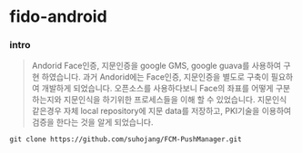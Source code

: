 # fido-android

### intro
> Andorid Face인증, 지문인증을 google GMS, google guava를 사용하여 구현 하였습니다.
> 과거 Andorid에는 Face인증, 지문인증을 별도로 구축이 필요하여 개발하게 되었습니다.
> 오픈소스를 사용하다보니 Face의 좌표를 어떻게 구분하는지와 지문인식을 하기위한 프로세스들을 이해 할 수 있었습니다.
> 지문인식 같은경우 자체 local repository에 지문 data를 저장하고, PKI기술을 이용하여 검증을 한다는 것을 알게 되었습니다.

```
git clone https://github.com/suhojang/FCM-PushManager.git
```
